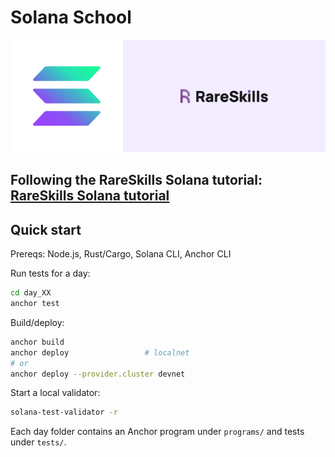 # Solana School

<img src="./assets/60_days_of_solana_image.webp" alt="Solana 60 Days" height="180"><img src="./assets/blog_post_image_light-1.webp" alt="RareSkills" height="180">

## Following the RareSkills Solana tutorial: [RareSkills Solana tutorial](https://rareskills.io/solana-tutorial)

## Quick start
 
Prereqs: Node.js, Rust/Cargo, Solana CLI, Anchor CLI

Run tests for a day:

```bash
cd day_XX
anchor test
```

Build/deploy:

```bash
anchor build
anchor deploy                 # localnet
# or
anchor deploy --provider.cluster devnet
```

Start a local validator:

```bash
solana-test-validator -r
```

Each day folder contains an Anchor program under `programs/` and tests under `tests/`.
